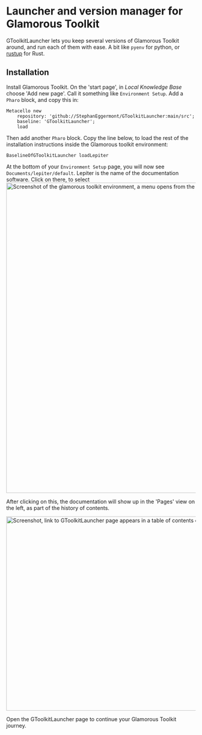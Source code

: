 # Launcher and version manager for Glamorous Toolkit

GToolkitLauncher lets you keep several versions of Glamorous Toolkit around, and run each of them with ease. A bit like `pyenv` for python, or [rustup](https://rust-lang.github.io/rustup/) for Rust.  

## Installation
Install Glamorous Toolkit. On the 'start page', in _Local Knowledge Base_ choose 'Add new page'. Call it something like `Environment Setup`. Add a `Pharo` block, and copy this in:

```st
Metacello new
	repository: 'github://StephanEggermont/GToolkitLauncher:main/src';
	baseline: 'GToolkitLauncher';
	load
```

Then add another `Pharo` block. Copy the line below, to load the rest of the installation instructions inside the Glamorous toolkit environment:

```st
BaselineOfGToolkitLauncher loadLepiter
```

At the bottom of your `Environment Setup` page, you will now see `Documents/lepiter/default`. Lepiter is the name of the documentation software. Click on there, to select 
<img width="1274" height="823" alt="Screenshot of the glamorous toolkit environment, a menu opens from the bottom of the screen showing the GToolkitLauncher documentation as one of the options." src="https://github.com/user-attachments/assets/c0394599-5c48-4fd5-88e7-622eaf0339e7" />

After clicking on this, the documentation will show up in the 'Pages' view on the left, as part of the history of contents.

<img width="795" height="515" alt="Screenshot, link to GToolkitLauncher page appears in a table of contents on the left. " src="https://github.com/user-attachments/assets/ba6d7c59-c905-4594-b3ef-6f4f0d8b5fb8" />

Open the GToolkitLauncher page to continue your Glamorous Toolkit journey.
